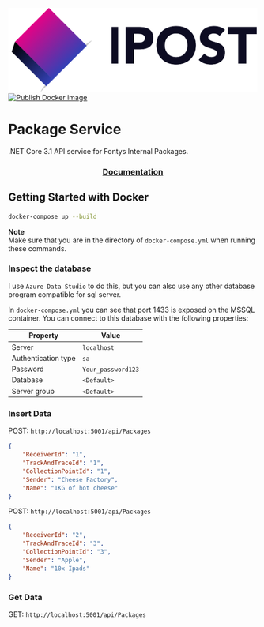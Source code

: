 ![ipost-logo](https://github.com/FIPost/docs/blob/master/assets/logo-name.png?raw=true)
[![Publish Docker image](https://github.com/FIPost/pakketservice/actions/workflows/docker-publish.yml/badge.svg)](https://github.com/FIPost/pakketservice/actions/workflows/docker-publish.yml)
# Package Service
.NET Core 3.1 API service for Fontys Internal Packages.
<h3 align="center">
  <a href="https://github.com/FIPost/docs">Documentation</a>
</h3>

## Getting Started with Docker
```zsh
docker-compose up --build
```

<b>Note</b><br/>
Make sure that you are in the directory of `docker-compose.yml` when running these commands.

### Inspect the database
I use `Azure Data Studio` to do this, but you can also use any other database program compatible for sql server.

In `docker-compose.yml` you can see that port 1433 is exposed on the MSSQL container. You can connect to this database with the following properties:

| Property | Value       |
|--------------|-------------|
| Server | `localhost`          |
| Authentication type | `sa`    |
| Password | `Your_password123` |
| Database | `<Default>`        |
| Server group | `<Default>`    |


### Insert Data
POST: `http://localhost:5001/api/Packages`

```json
{
    "ReceiverId": "1",
    "TrackAndTraceId": "1",
    "CollectionPointId": "1",
    "Sender": "Cheese Factory",
    "Name": "1KG of hot cheese"
}
```

POST: `http://localhost:5001/api/Packages`
```json
{
    "ReceiverId": "2",
    "TrackAndTraceId": "3",
    "CollectionPointId": "3",
    "Sender": "Apple",
    "Name": "10x Ipads"
}
```

### Get Data
GET: `http://localhost:5001/api/Packages`
